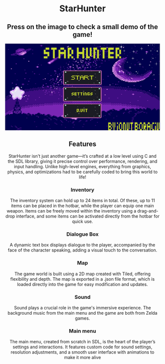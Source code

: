 <div align="center">

# StarHunter
## Press on the image to check a small demo of the game!
</div>



[![Watch the demo](https://github.com/IonutBoraciu/SDLGame/blob/main/demo/thumb.PNG)](https://www.youtube.com/watch?v=hPT0dC_po2Y)

<div align="center">

## Features
StarHunter isn't just another game—it’s crafted at a low level using C and the SDL library, giving it precise control over performance, rendering, and input handling. Unlike high-level engines, everything from graphics, physics, and optimizations had to be carefully coded to bring this world to life!

### Inventory

The inventory system can hold up to 24 items in total. Of these, up to 11 items can be placed in the hotbar, while the player can equip one main weapon. Items can be freely moved within the inventory using a drag-and-drop interface, and some items can be activated directly from the hotbar for quick use.

### Dialogue Box

A dynamic text box displays dialogue to the player, accompanied by the face of the character speaking, adding a visual touch to the conversation.

### Map

The game world is built using a 2D map created with Tiled, offering flexibility and depth. The map is exported in a .json file format, which is loaded directly into the game for easy modification and updates.

### Sound

Sound plays a crucial role in the game's immersive experience. The background music from the main menu and the game are both from Zelda games.

### Main menu

The main menu, created from scratch in SDL, is the heart of the player’s settings and interactions. It features custom code for sound settings, resolution adjustments, and a smooth user interface with animations to make it more alive


</div>




